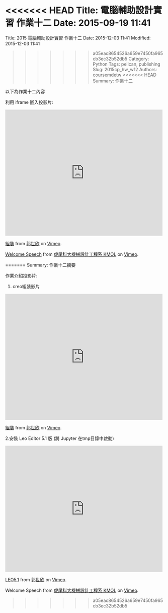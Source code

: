 <<<<<<< HEAD
Title: 電腦輔助設計實習 作業十二
Date: 2015-09-19 11:41
=======
Title: 2015 電腦輔助設計實習 作業十二
Date: 2015-12-03 11:41
Modified: 2015-12-03 11:41
>>>>>>> a05eac8654526a659e7450fa965cb3ec32b52db5
Category: Python
Tags: pelican, publishing
Slug: 2015cp_hw_w12
Authors: coursemdetw
<<<<<<< HEAD
Summary: 作業十二

以下為作業十二內容

利用 iframe 嵌入投影片:

<iframe src="https://player.vimeo.com/video/149247772" width="500" height="400" frameborder="0" webkitallowfullscreen mozallowfullscreen allowfullscreen></iframe> <p><a href="https://vimeo.com/149247772">組裝</a> from <a href="https://vimeo.com/user44938638">郭世欣</a> on <a href="https://vimeo.com">Vimeo</a>.</p>

 <p><a href="https://vimeo.com/137724068">Welcome Speech</a> from <a href="https://vimeo.com/user24079973">虎尾科大機械設計工程系 KMOL</a> on <a href="https://vimeo.com">Vimeo</a>.</p>
=======
Summary: 作業十二摘要


作業介紹投影片:

1. creo組裝影片
<iframe src="https://player.vimeo.com/video/149247772" width="500" height="400" frameborder="0" webkitallowfullscreen mozallowfullscreen allowfullscreen></iframe> <p><a href="https://vimeo.com/149247772">組裝</a> from <a href="https://vimeo.com/user44938638">郭世欣</a> on <a href="https://vimeo.com">Vimeo</a>.</p>

2.安裝 Leo Editor 5.1 版 (將 Jupyter 在tmp目錄中啟動)
<iframe src="https://player.vimeo.com/video/149942487" width="500" height="400" frameborder="0" webkitallowfullscreen mozallowfullscreen allowfullscreen></iframe> <p><a href="https://vimeo.com/149942487">LEO5.1</a> from <a href="https://vimeo.com/user44938638">郭世欣</a> on <a href="https://vimeo.com">Vimeo</a>.</p>

Welcome Speech</a> from <a href="https://vimeo.com/user24079973">虎尾科大機械設計工程系 KMOL</a> on <a href="https://vimeo.com">Vimeo</a>.</p>
>>>>>>> a05eac8654526a659e7450fa965cb3ec32b52db5
